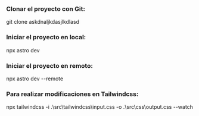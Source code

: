 ### Clonar el proyecto con Git:

git clone askdnaljkdasjlkdlasd

### Iniciar el proyecto en local:

npx astro dev

### Iniciar el proyecto en remoto:

npx astro dev --remote

### Para realizar modificaciones en Tailwindcss:

npx tailwindcss -i .\src\tailwindcss\input.css -o .\src\css\output.css --watch